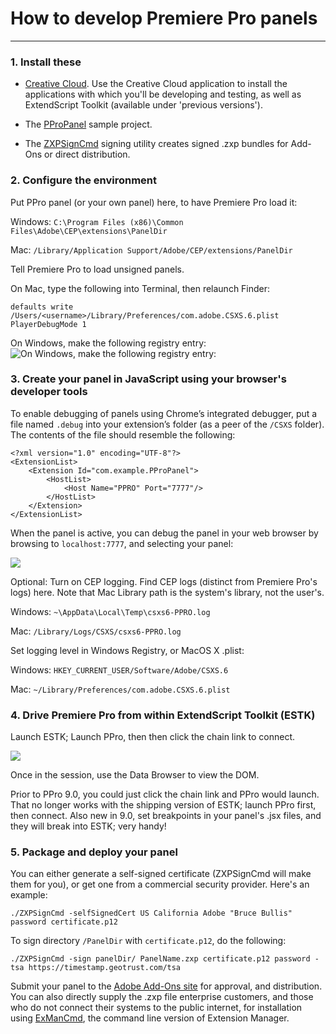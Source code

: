 # How to develop Premiere Pro panels

---
### 1. Install these

* [Creative Cloud](http://creative.adobe.com). Use the Creative Cloud application to install the applications with which you'll be developing and testing, as well as ExtendScript Toolkit (available under 'previous versions').

* The [PProPanel](https://github.com/Adobe-CEP/Samples/tree/master/PProPanel)  sample project.

* The [ZXPSignCmd](https://github.com/Adobe-CEP/CEP-Resources/tree/master/ZXPSignCMD/3.0.19) signing utility creates signed .zxp bundles for Add-Ons or direct distribution.

		
### 2. Configure the environment 
Put PPro panel (or your own panel) here, to have Premiere Pro load it:
	
Windows: 	`C:\Program Files (x86)\Common Files\Adobe\CEP\extensions\PanelDir`
	
Mac:		`/Library/Application Support/Adobe/CEP/extensions/PanelDir`
	
Tell Premiere Pro to load unsigned panels.
	
On Mac, type the following into Terminal, then relaunch Finder:

	defaults write /Users/<username>/Library/Preferences/com.adobe.CSXS.6.plist PlayerDebugMode 1


On Windows, make the following registry entry:
	![On Windows, make the following registry entry:](payloads/win7_64.png)
	
### 3. Create your panel in JavaScript using your browser's developer tools

To enable debugging of panels using Chrome’s integrated debugger, put a file named `.debug` into your extension’s folder (as a peer of the `/CSXS` folder). The contents of the file should resemble the following:

	<?xml version="1.0" encoding="UTF-8"?>
	<ExtensionList>
        <Extension Id="com.example.PProPanel">
            <HostList>
                <Host Name="PPRO" Port="7777"/>
            </HostList>
        </Extension>
    </ExtensionList>
When the panel is active, you can debug the panel in your web browser by browsing to `localhost:7777`, and selecting your panel:


![](payloads/localhost.png)

Optional: Turn on CEP logging. Find CEP logs (distinct from Premiere Pro's logs) here. Note that Mac Library path is the system's library, not the user's. 

Windows: `~\AppData\Local\Temp\csxs6-PPRO.log`

Mac:  `/Library/Logs/CSXS/csxs6-PPRO.log`

Set logging level in Windows Registry, or MacOS X .plist:

Windows: `HKEY_CURRENT_USER/Software/Adobe/CSXS.6`

Mac: `~/Library/Preferences/com.adobe.CSXS.6.plist`

### 4. Drive Premiere Pro from within ExtendScript Toolkit (ESTK)

Launch ESTK; Launch PPro, then then click the chain link to connect. 

![](payloads/estk.png)

Once in the session, use the Data Browser to view the DOM.

Prior to PPro 9.0, you could just click the chain link and PPro would launch. That no longer works with the shipping version of ESTK; launch PPro first, then connect. Also new in 9.0, set breakpoints in your panel's .jsx files, and they will break into ESTK; very handy! 




### **5. Package and deploy your panel**

You can either generate a self-signed certificate (ZXPSignCmd will make them for you), or get one from a commercial security provider. Here's an example:

	./ZXPSignCmd -selfSignedCert US California Adobe "Bruce Bullis" password certificate.p12

To sign directory `/PanelDir` with `certificate.p12`, do the following:

	./ZXPSignCmd -sign panelDir/ PanelName.zxp certificate.p12 password -tsa https://timestamp.geotrust.com/tsa

Submit your panel to the [Adobe Add-Ons site](https://www.adobeexchange.com/producer) for approval, and distribution. You can also directly supply the .zxp file enterprise customers, and those who do not connect their systems to the public internet, for installation using [ExManCmd](https://www.adobeexchange.com/resources/27), the command line version of Extension Manager.


